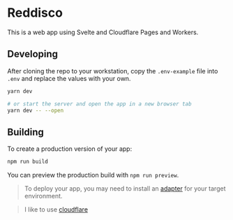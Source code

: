 # Reddisco

This is a web app using Svelte and Cloudflare Pages and Workers.

## Developing

After cloning the repo to your workstation, copy the `.env-example` file into `.env` and replace the values with your own.

```bash
yarn dev

# or start the server and open the app in a new browser tab
yarn dev -- --open
```

## Building

To create a production version of your app:

```bash
npm run build
```

You can preview the production build with `npm run preview`.

> To deploy your app, you may need to install an [adapter](https://kit.svelte.dev/docs/adapters) for your target environment.

> I like to use [cloudflare](https://developers.cloudflare.com/pages/framework-guides/deploy-a-svelte-site/)
